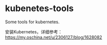 # kubenetes-tools
Some tools for kubernetes.

安装Kubernetes，详细参考：https://my.oschina.net/u/2306127/blog/1628082
